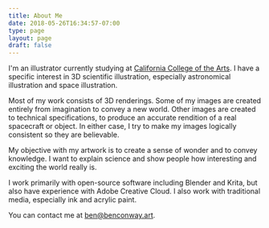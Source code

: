 ```yaml
---
title: About Me 
date: 2018-05-26T16:34:57-07:00
type: page
layout: page
draft: false
---
```


I'm an illustrator currently studying at <a href="https://cca.edu" target="_blank">California College of the Arts</a>. I have a specific interest in 3D scientific illustration,
especially astronomical illustration and space illustration.

Most of my work consists of 3D renderings. Some of my images are
created entirely from imagination to convey a new world. Other images
are created to technical specifications, to produce an accurate
rendition of a real spacecraft or object. In either case, I try to make my
images logically consistent so they are believable.

My objective with my artwork is to create a sense of wonder
and to convey knowledge. I want to explain science and show people how
interesting and exciting the world really is.

I work primarily with open-source software including Blender and Krita, but also have experience with
Adobe Creative Cloud. I also work with traditional media, especially
ink and acrylic paint.

You can contact me at [ben@benconway.art](mailto:ben@benconway.art). 
